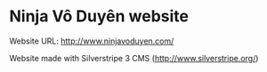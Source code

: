 Ninja Vô Duyên website
======================

Website URL: http://www.ninjavoduyen.com/

Website made with Silverstripe 3 CMS (http://www.silverstripe.org/)
